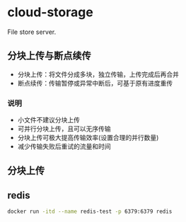 # cloud-storage
File store server.

## 分块上传与断点续传
* 分块上传：将文件分成多块，独立传输，上传完成后再合并
* 断点续传：传输暂停或异常中断后，可基于原有进度重传

### 说明
* 小文件不建议分块上传
* 可并行分块上传，且可以无序传输
* 分块上传可极大提高传输效率(设置合理的并行数量)
* 减少传输失败后重试的流量和时间

## 分块上传

## redis
```bash
docker run -itd --name redis-test -p 6379:6379 redis
```
